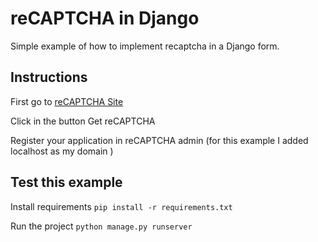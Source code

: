 # reCAPTCHA in Django

Simple example of how to implement recaptcha in a Django form.

## Instructions

First go to [reCAPTCHA Site](https://www.google.com/recaptcha/intro/invisible.html)

Click in the button Get reCAPTCHA

Register your application in reCAPTCHA admin (for this example I added localhost as my domain )

## Test this example

Install requirements `pip install -r requirements.txt`

Run the project `python manage.py runserver`
